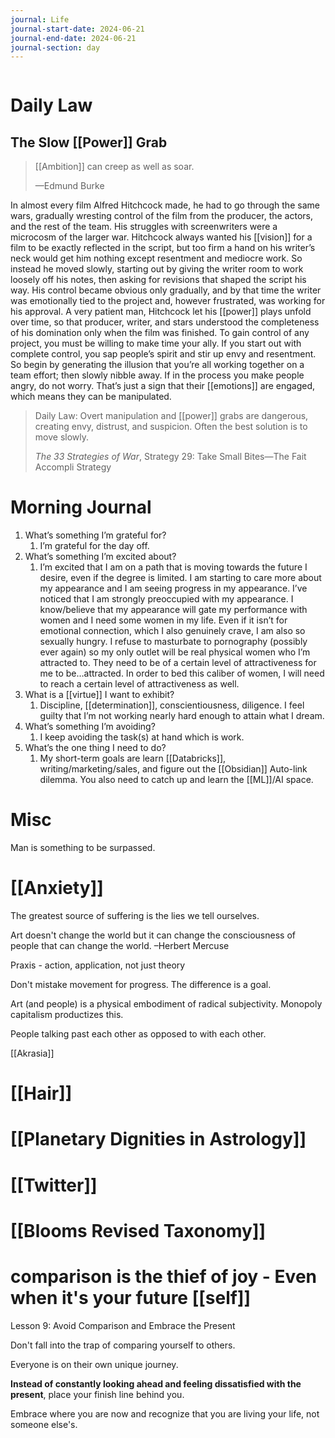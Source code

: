 ```yaml
---
journal: Life
journal-start-date: 2024-06-21
journal-end-date: 2024-06-21
journal-section: day
---
```


```calendar-nav
```

# Daily Law
## The Slow [[Power]] Grab

> [[Ambition]] can creep as well as soar.
> 
> —Edmund Burke

In almost every film Alfred Hitchcock made, he had to go through the same wars, gradually wresting control of the film from the producer, the actors, and the rest of the team. His struggles with screenwriters were a microcosm of the larger war. Hitchcock always wanted his [[vision]] for a film to be exactly reflected in the script, but too firm a hand on his writer’s neck would get him nothing except resentment and mediocre work. So instead he moved slowly, starting out by giving the writer room to work loosely off his notes, then asking for revisions that shaped the script his way. His control became obvious only gradually, and by that time the writer was emotionally tied to the project and, however frustrated, was working for his approval. A very patient man, Hitchcock let his [[power]] plays unfold over time, so that producer, writer, and stars understood the completeness of his domination only when the film was finished. To gain control of any project, you must be willing to make time your ally. If you start out with complete control, you sap people’s spirit and stir up envy and resentment. So begin by generating the illusion that you’re all working together on a team effort; then slowly nibble away. If in the process you make people angry, do not worry. That’s just a sign that their [[emotions]] are engaged, which means they can be manipulated.

> Daily Law: Overt manipulation and [[power]] grabs are dangerous, creating envy, distrust, and suspicion. Often the best solution is to move slowly.
> 
> _The 33 Strategies of War_, Strategy 29: Take Small Bites—The Fait Accompli Strategy


# Morning Journal

1. What’s something I’m grateful for?
	1. I’m grateful for the day off. 
2. What’s something I’m excited about?
	1. I’m excited that I am on a path that is moving towards the future I desire, even if the degree is limited. I am starting to care more about my appearance and I am seeing progress in my appearance. I’ve noticed that I am strongly preoccupied with my appearance. I know/believe that my appearance will gate my performance with women and I need some women in my life. Even if it isn’t for emotional connection, which I also genuinely crave, I am also so sexually hungry. I refuse to masturbate to pornography (possibly ever again) so my only outlet will be real physical women who I’m attracted to. They need to be of a certain level of attractiveness for me to be…attracted. In order to bed this caliber of women, I will need to reach a certain level of attractiveness as well.
3. What is a [[virtue]] I want to exhibit?
	1. Discipline, [[determination]], conscientiousness, diligence. I feel guilty that I’m not working nearly hard enough to attain what I dream.
4. What’s something I’m avoiding?
	1.  I keep avoiding the task(s) at hand which is work. 
5. What’s the one thing I need to do?
	1. My short-term goals are learn [[Databricks]], writing/marketing/sales, and figure out the [[Obsidian]] Auto-link dilemma. You also need to catch up and learn the [[ML]]/AI space.


# Misc

Man is something to be surpassed. 

# [[Anxiety]]



The greatest source of suffering is the lies we tell ourselves. 

Art doesn't change the world but it can change the consciousness of people that can change the world.
–Herbert Mercuse

Praxis - action, application, not just theory 

Don't mistake movement for progress. The difference is a goal.

Art (and people) is a physical embodiment of radical subjectivity. Monopoly capitalism productizes this. 

People talking past each other as opposed to with each other. 

[[Akrasia]]



# [[Hair]]

# [[Planetary Dignities in Astrology]]

# [[Twitter]]

# [[Blooms Revised Taxonomy]]

# comparison is the thief of joy - Even when it's your future [[self]] 

Lesson 9: Avoid Comparison and Embrace the Present


Don't fall into the trap of comparing yourself to others.

Everyone is on their own unique journey.

**Instead of constantly looking ahead and feeling dissatisfied with the present**, place your finish line behind you.

Embrace where you are now and recognize that you are living your life, not someone else's.


